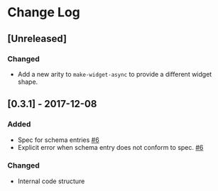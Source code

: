 # Change Log

## [Unreleased]
### Changed
- Add a new arity to `make-widget-async` to provide a different widget shape.

## [0.3.1] - 2017-12-08
### Added
- Spec for schema entries [#6](https://github.com/Provisdom/spectomic/pull/6)
- Explicit error when schema entry does not conform to spec. [#6](https://github.com/Provisdom/spectomic/pull/6)
### Changed
- Internal code structure
